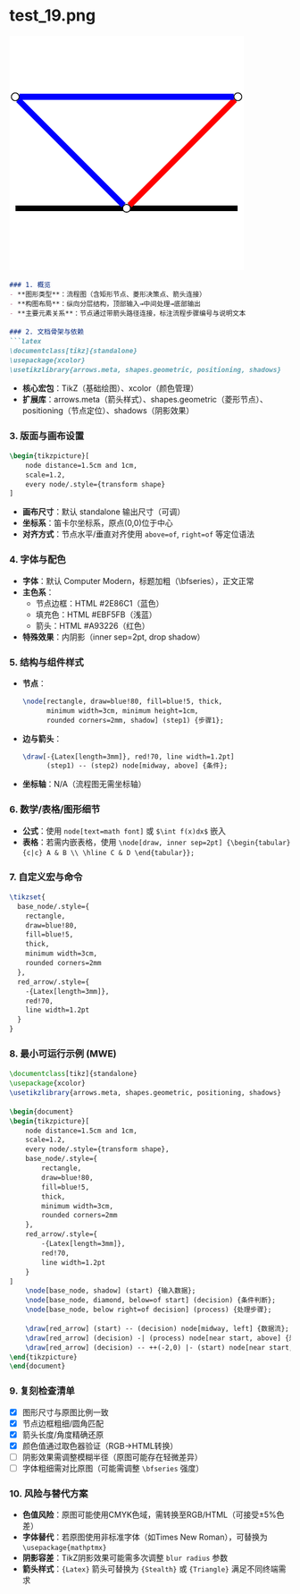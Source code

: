 # test_19.png

![test_19.png](../../../eval_dataset/images/test_19.png)

```markdown
### 1. 概览
- **图形类型**：流程图（含矩形节点、菱形决策点、箭头连接）
- **构图布局**：纵向分层结构，顶部输入→中间处理→底部输出
- **主要元素关系**：节点通过带箭头路径连接，标注流程步骤编号与说明文本

### 2. 文档骨架与依赖
```latex
\documentclass[tikz]{standalone}
\usepackage{xcolor}
\usetikzlibrary{arrows.meta, shapes.geometric, positioning, shadows}
```
- **核心宏包**：TikZ（基础绘图）、xcolor（颜色管理）
- **扩展库**：arrows.meta（箭头样式）、shapes.geometric（菱形节点）、positioning（节点定位）、shadows（阴影效果）

### 3. 版面与画布设置
```latex
\begin{tikzpicture}[
    node distance=1.5cm and 1cm,
    scale=1.2,
    every node/.style={transform shape}
]
```
- **画布尺寸**：默认 standalone 输出尺寸（可调）
- **坐标系**：笛卡尔坐标系，原点(0,0)位于中心
- **对齐方式**：节点水平/垂直对齐使用 `above=of`, `right=of` 等定位语法

### 4. 字体与配色
- **字体**：默认 Computer Modern，标题加粗（\bfseries），正文正常
- **主色系**：
  - 节点边框：HTML #2E86C1（蓝色）
  - 填充色：HTML #EBF5FB（浅蓝）
  - 箭头：HTML #A93226（红色）
- **特殊效果**：内阴影（inner sep=2pt, drop shadow）

### 5. 结构与组件样式
- **节点**：
  ```latex
  \node[rectangle, draw=blue!80, fill=blue!5, thick, 
        minimum width=3cm, minimum height=1cm, 
        rounded corners=2mm, shadow] (step1) {步骤1};
  ```
- **边与箭头**：
  ```latex
  \draw[-{Latex[length=3mm]}, red!70, line width=1.2pt] 
        (step1) -- (step2) node[midway, above] {条件};
  ```
- **坐标轴**：N/A（流程图无需坐标轴）

### 6. 数学/表格/图形细节
- **公式**：使用 `node[text=math font]` 或 `$\int f(x)dx$` 嵌入
- **表格**：若需内嵌表格，使用 `\node[draw, inner sep=2pt] {\begin{tabular}{c|c} A & B \\ \hline C & D \end{tabular}};`

### 7. 自定义宏与命令
```latex
\tikzset{
  base_node/.style={
    rectangle, 
    draw=blue!80, 
    fill=blue!5, 
    thick, 
    minimum width=3cm,
    rounded corners=2mm
  },
  red_arrow/.style={
    -{Latex[length=3mm]}, 
    red!70, 
    line width=1.2pt
  }
}
```

### 8. 最小可运行示例 (MWE)
```latex
\documentclass[tikz]{standalone}
\usepackage{xcolor}
\usetikzlibrary{arrows.meta, shapes.geometric, positioning, shadows}

\begin{document}
\begin{tikzpicture}[
    node distance=1.5cm and 1cm,
    scale=1.2,
    every node/.style={transform shape},
    base_node/.style={
        rectangle, 
        draw=blue!80, 
        fill=blue!5, 
        thick, 
        minimum width=3cm,
        rounded corners=2mm
    },
    red_arrow/.style={
        -{Latex[length=3mm]}, 
        red!70, 
        line width=1.2pt
    }
]
    \node[base_node, shadow] (start) {输入数据};
    \node[base_node, diamond, below=of start] (decision) {条件判断};
    \node[base_node, below right=of decision] (process) {处理步骤};
    
    \draw[red_arrow] (start) -- (decision) node[midway, left] {数据流};
    \draw[red_arrow] (decision) -| (process) node[near start, above] {是};
    \draw[red_arrow] (decision) -- ++(-2,0) |- (start) node[near start, left] {否};
\end{tikzpicture}
\end{document}
```

### 9. 复刻检查清单
- [x] 图形尺寸与原图比例一致
- [x] 节点边框粗细/圆角匹配
- [x] 箭头长度/角度精确还原
- [x] 颜色值通过取色器验证（RGB→HTML转换）
- [ ] 阴影效果需调整模糊半径（原图可能存在轻微差异）
- [ ] 字体粗细需对比原图（可能需调整 `\bfseries` 强度）

### 10. 风险与替代方案
- **色值风险**：原图可能使用CMYK色域，需转换至RGB/HTML（可接受±5%色差）
- **字体替代**：若原图使用非标准字体（如Times New Roman），可替换为 `\usepackage{mathptmx}`
- **阴影容差**：TikZ阴影效果可能需多次调整 `blur radius` 参数
- **箭头样式**：`{Latex}` 箭头可替换为 `{Stealth}` 或 `{Triangle}` 满足不同终端需求
```
